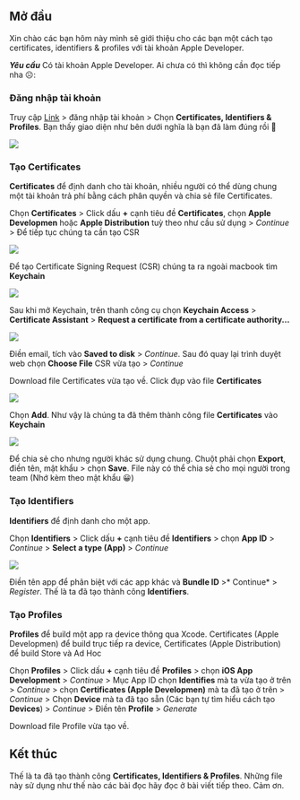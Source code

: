 ## Mở đầu
Xin chào các bạn hôm này mình sẽ giới thiệu cho các bạn một cách tạo certificates, identifiers & profiles với tài khoản Apple Developer.

***Yêu cầu***
Có tài khoản Apple Developer. Ai chưa có thì không cần đọc tiếp nha :frowning_face::
### Đăng nhập tài khoản
Truy cập [Link](https://developer.apple.com/account/) > đăng nhập tài khoản > Chọn **Certificates, Identifiers & Profiles**. Bạn thấy giao diện như bên dưới nghĩa là bạn đã làm đúng rồi :tada:

![](https://images.viblo.asia/a10c5376-7c4c-4c4e-9a9e-9a9ca6d76c1f.png)
### Tạo Certificates
**Certificates** để định danh cho tài khoản, nhiều người có thể dùng chung một tài khoản trả phí bằng cách phân quyền và chia sẻ file Certificates.

Chọn **Certificates** > Click dấu **+** cạnh tiêu đề **Certificates**, chọn **Apple Developmen** hoặc **Apple Distribution** tuỳ theo như cầu sử dụng  > *Continue* > Để tiếp tục chúng ta cần tạo CSR

![](https://images.viblo.asia/e3dafa32-b2af-42c9-8f4f-c88658a8874e.png)

Để tạo Certificate Signing Request (CSR) chúng ta ra ngoài macbook tìm **Keychain**

![](https://images.viblo.asia/28b85f91-9dbf-4ad8-9d5f-97731e586491.png)

Sau khi mở Keychain, trên thanh công cụ chọn **Keychain Access** > **Certificate Assistant** > **Request a certificate from a certificate authority...**

![](https://images.viblo.asia/88570d58-f3df-4fc8-ab64-b6336b5cbce1.png)

Điền email, tích vào **Saved to disk** > *Continue*.  Sau đó quay lại trình duyệt web chọn **Choose File**  CSR vừa tạo > *Continue*

Download file Certificates vừa tạo về. Click đụp vào file **Certificates**

![](https://images.viblo.asia/49bb8d27-d8ec-47b1-85c7-499cc89b7cb8.png)

Chọn **Add**. Như vậy là chúng ta đã thêm thành công  file **Certificates** vào **Keychain**

![](https://images.viblo.asia/ba33d31f-3e82-4a66-9ae0-e319fd4b7c70.png)

Để chia sẻ cho nhưng người khác sử dụng chung. Chuột phải chọn **Export**, điền tên, mật khẩu > chọn **Save**. File này có thể chia sẻ cho mọi người trong team (Nhớ kèm theo mật khẩu :grinning:)

### Tạo Identifiers
**Identifiers** để định danh cho một app.

Chọn **Identifiers** > Click dấu **+** cạnh tiêu đề **Identifiers** > chọn **App ID** > *Continue* > **Select a type (App)** > *Continue* 

![](https://images.viblo.asia/8dcde957-3261-4acf-b027-ca61a9166bd2.png) 

Điền tên app để phân biệt với các app khác và **Bundle ID** >* Continue* > *Register*. Thế là ta đã tạo thành công **Identifiers**. 

### Tạo Profiles
**Profiles** để build một app ra device thông qua Xcode.  Certificates (Apple Developmen) để build trục tiếp ra device, Certificates (Apple Distribution) để build Store và Ad Hoc

Chọn **Profiles** > Click dấu **+** cạnh tiêu đề **Profiles** > chọn **iOS App Development** > *Continue* > Mục App ID chọn **Identifies** mà ta vừa tạo ở trên > *Continue* > chọn **Certificates (Apple Developmen)** mà ta đã tạo ở trên > *Continue* > Chọn **Device** mà ta đã tạo sẵn (Các bạn tự tìm hiểu cách tạo **Devices**)  > *Continue* > Điền tên **Profile** > *Generate*

Download file Profile vừa tạo về.

## Kết thúc
Thế là ta đã tạo thành công **Certificates, Identifiers & Profiles**. Những file này sử dụng như thế nào các bài đọc hãy đọc ở bài viết tiếp theo.
Cảm ơn.
